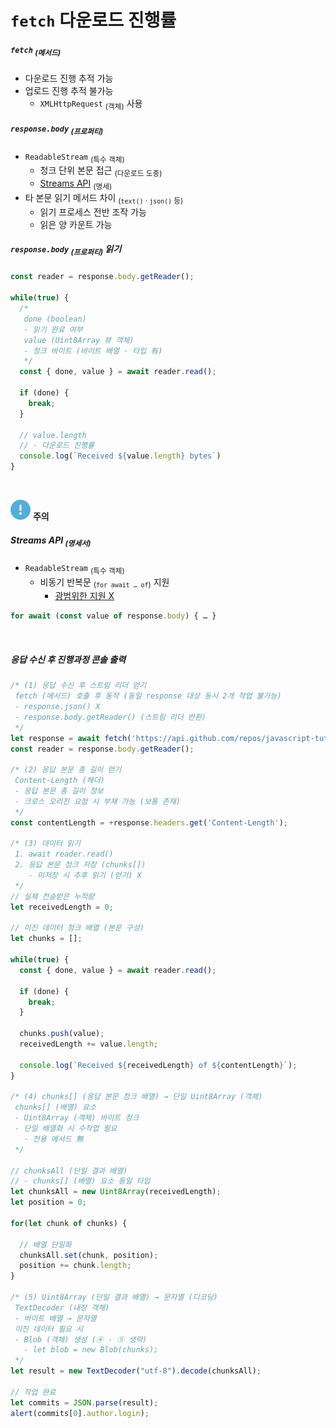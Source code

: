 `fetch` 다운로드 진행률
====

##### `fetch` <sub>(메서드)</sub>
- 다운로드 진행 추적 가능
- 업로드 진행 추적 불가능
  - `XMLHttpRequest` <sub>(객체)</sub> 사용

##### `response.body` <sub>(프로퍼티)</sub>
- `ReadableStream` <sub>(특수 객체)</sub>
  - 청크 단위 본문 접근 <sub>(다운로드 도중)</sub>
  - [Streams API](https://streams.spec.whatwg.org/#rs-class) <sub>(명세)</sub>
- 타 본문 읽기 메서드 차이 <sub>(`text()` · `json()` 등)</sub>
  - 읽기 프로세스 전반 조작 가능
  - 읽은 양 카운트 가능

##### `response.body` <sub>(프로퍼티)</sub> 읽기
```javascript
const reader = response.body.getReader();

while(true) {
  /*
   done (boolean)
   - 읽기 완료 여부
   value (Uint8Array 뷰 객체)
   - 청크 바이트 (바이트 배열 · 타입 有)
   */
  const { done, value } = await reader.read();

  if (done) {
    break;
  }

  // value.length
  // - 다운로드 진행률
  console.log(`Received ${value.length} bytes`)
}
```

<br />

<img src="../../images/commons/icons/circle-exclamation-solid.svg" /> **주의**

##### Streams API <sub>(명세서)</sub>
- `ReadableStream` <sub>(특수 객체)</sub>
  - 비동기 반복문 <sub>(`for await … of`)</sub> 지원
    - [광범위한 지원 X](https://github.com/whatwg/streams/issues/778#issuecomment-461341033)
```javascript
for await (const value of response.body) { … }
```

<br />

##### 응답 수신 후 진행과정 콘솔 출력
```javascript
/* (1) 응답 수신 후 스트림 리더 얻기
 fetch (메서드) 호출 후 동작 (동일 response 대상 동시 2개 작업 불가능)
 - response.json() X
 - response.body.getReader() (스트림 리더 반환)
 */
let response = await fetch('https://api.github.com/repos/javascript-tutorial/en.javascript.info/commits?per_page=100');
const reader = response.body.getReader();

/* (2) 응답 본문 총 길이 얻기
 Content-Length (헤더)
 - 응답 본문 총 길이 정보
 - 크로스 오리진 요청 시 부재 가능 (보통 존재)
 */
const contentLength = +response.headers.get('Content-Length');

/* (3) 데이터 읽기
 1. await reader.read()
 2. 응답 본문 청크 저장 (chunks[])
    - 미저장 시 추후 읽기 (얻기) X
 */
// 실제 전송받은 누적량
let receivedLength = 0;

// 이진 데이터 청크 배열 (본문 구성)
let chunks = [];

while(true) {
  const { done, value } = await reader.read();

  if (done) {
    break;
  }

  chunks.push(value);
  receivedLength += value.length;

  console.log(`Received ${receivedLength} of ${contentLength}`);
}

/* (4) chunks[] (응답 본문 청크 배열) → 단일 Uint8Array (객체)
 chunks[] (배열) 요소
 - Uint8Array (객체) 바이트 청크
 - 단일 배열화 시 수작업 필요
   - 전용 메서드 無
 */

// chunksAll (단일 결과 배열)
// - chunks[] (배열) 요소 동일 타입
let chunksAll = new Uint8Array(receivedLength);
let position = 0;

for(let chunk of chunks) {

  // 배열 단일화
  chunksAll.set(chunk, position);
  position += chunk.length;
}

/* (5) Uint8Array (단일 결과 배열) → 문자열 (디코딩)
 TextDecoder (내장 객체)
 - 바이트 배열 → 문자열
 이진 데이터 필요 시
 - Blob (객체) 생성 (④ · ⑤ 생략)
   - let blob = new Blob(chunks);
 */
let result = new TextDecoder("utf-8").decode(chunksAll);

// 작업 완료
let commits = JSON.parse(result);
alert(commits[0].author.login);
```
